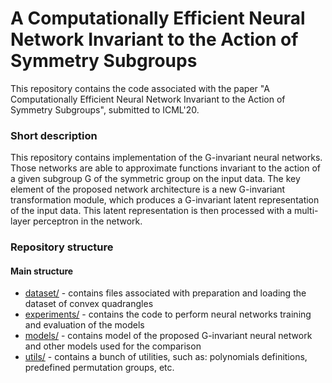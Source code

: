 # A Computationally Efficient Neural Network Invariant to the Action of Symmetry Subgroups

This repository contains the code associated with the paper "A Computationally Efficient Neural Network Invariant to the Action of Symmetry Subgroups",
submitted to ICML'20.

### Short description
This repository contains implementation of the G-invariant neural networks.
Those networks are able to approximate functions invariant to the action of a given subgroup G
of the symmetric group on the input data.
The key element of the proposed network architecture is a new G-invariant transformation module,
which produces a G-invariant latent representation of the input data.
This latent representation is then processed with a multi-layer perceptron in the network.

### Repository structure

#### Main structure
* [dataset/](dataset/README.md) - contains files associated with preparation and loading the dataset of convex quadrangles
* [experiments/](experiments/README.md) - contains the code to perform neural networks training and evaluation of the models
* [models/](models/README.md) - contains model of the proposed G-invariant neural network and other models used for the comparison
* [utils/](utils/README.md) - contains a bunch of utilities, such as: polynomials definitions, predefined permutation groups, etc.


